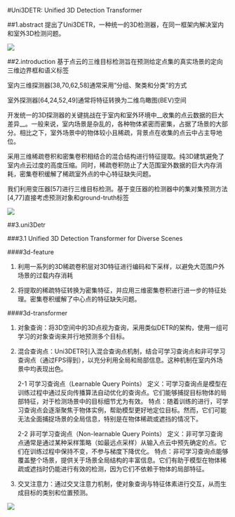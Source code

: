 #Uni3DETR: Unified 3D Detection Transformer

##1.abstract
提出了Uni3DETR，一种统一的3D检测器，在同一框架内解决室内和室外3D检测问题。

![](https://cdn.jsdelivr.net/gh/tj-messi/picture/1727245288574.png)

##2.introduction
基于点云的三维目标检测旨在预测给定点集的真实场景的定向三维边界框和语义标签

室内三维探测器[38,70,62,58]通常采用“分组、聚类和分类”的方式

室外探测器[64,24,52,49]通常将特征转换为二维鸟瞰图(BEV)空间

开发统一的3D探测器的关键挑战在于室内和室外环境中__收集的点云数据的巨大差异__。一般来说，室内场景是杂乱的，各种物体紧密而密集，占据了场景的大部分。相比之下，室外场景中的物体较小且稀疏，背景点在收集的点云中占主导地位。

采用三维稀疏卷积和密集卷积相结合的混合结构进行特征提取。纯3D建筑避免了室内点云过度的高度压缩。同时，稀疏卷积防止了大范围室外数据的巨大内存消耗，密集卷积缓解了稀疏室外点的中心特征缺失问题。

我们利用变压器[57]进行三维目标检测。基于变压器的检测器中的集对集预测方法[4,77]直接考虑预测对象和ground-truth标签

![](https://cdn.jsdelivr.net/gh/tj-messi/picture/uni3detr.png)

##3.uni3Detr

###3.1 Unified 3D Detection Transformer for Diverse Scenes

####3d-feature
1. 利用一系列的3D稀疏卷积层对3D特征进行编码和下采样，以避免大范围户外场景的过载内存消耗

2. 将提取的稀疏特征转换为密集特征，并应用三维密集卷积进行进一步的特征处理。密集卷积缓解了中心点的特征缺失问题。

####3d-transformer

1.  对象查询：将3D空间中的3D点视为查询，采用类似DETR的架构，使用一组可学习的对象查询来并行地预测多个目标。

2.  混合查询点：Uni3DETR引入混合查询点机制，结合可学习查询点和非可学习查询点（通过FPS得到），以充分利用全局和局部信息。这种机制在室内外场景中均表现出色。

	2-1 可学习查询点（Learnable Query Points）
	定义：可学习查询点是模型在训练过程中通过反向传播算法自动优化的查询点。它们能够捕捉目标物体的局部特征，对于检测场景中的目标细节尤为有效。
	特点：随着训练的进行，可学习查询点会逐渐聚焦于物体实例，帮助模型更好地定位目标。然而，它们可能无法全面捕捉场景的全局信息，特别是在物体稀疏或遮挡的情况下。

	2-2 非可学习查询点（Non-learnable Query Points）
	定义：非可学习查询点通常是通过某种采样策略（如最远点采样）从输入点云中预先确定的点。它们在训练过程中保持不变，不参与梯度下降优化。
	特点：非可学习查询点能够覆盖整个场景，提供关于场景全局结构的丰富信息。它们有助于模型在物体稀疏或遮挡时仍能进行有效的检测，因为它们不依赖于物体的局部特征。

3.  交叉注意力：通过交叉注意力机制，使对象查询与特征体素进行交互，从而生成目标的类别和位置预测。

![](https://cdn.jsdelivr.net/gh/tj-messi/picture/1727260241149.png)
